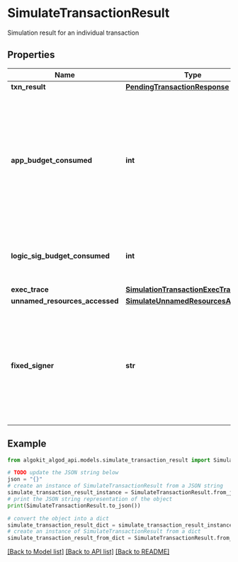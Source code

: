 # SimulateTransactionResult

Simulation result for an individual transaction

## Properties

Name | Type | Description | Notes
------------ | ------------- | ------------- | -------------
**txn_result** | [**PendingTransactionResponse**](PendingTransactionResponse.md) |  | 
**app_budget_consumed** | **int** | Budget used during execution of an app call transaction. This value includes budged used by inner app calls spawned by this transaction. | [optional] 
**logic_sig_budget_consumed** | **int** | Budget used during execution of a logic sig transaction. | [optional] 
**exec_trace** | [**SimulationTransactionExecTrace**](SimulationTransactionExecTrace.md) |  | [optional] 
**unnamed_resources_accessed** | [**SimulateUnnamedResourcesAccessed**](SimulateUnnamedResourcesAccessed.md) |  | [optional] 
**fixed_signer** | **str** | The account that needed to sign this transaction when no signature was provided and the provided signer was incorrect. | [optional] 

## Example

```python
from algokit_algod_api.models.simulate_transaction_result import SimulateTransactionResult

# TODO update the JSON string below
json = "{}"
# create an instance of SimulateTransactionResult from a JSON string
simulate_transaction_result_instance = SimulateTransactionResult.from_json(json)
# print the JSON string representation of the object
print(SimulateTransactionResult.to_json())

# convert the object into a dict
simulate_transaction_result_dict = simulate_transaction_result_instance.to_dict()
# create an instance of SimulateTransactionResult from a dict
simulate_transaction_result_from_dict = SimulateTransactionResult.from_dict(simulate_transaction_result_dict)
```
[[Back to Model list]](../README.md#documentation-for-models) [[Back to API list]](../README.md#documentation-for-api-endpoints) [[Back to README]](../README.md)


